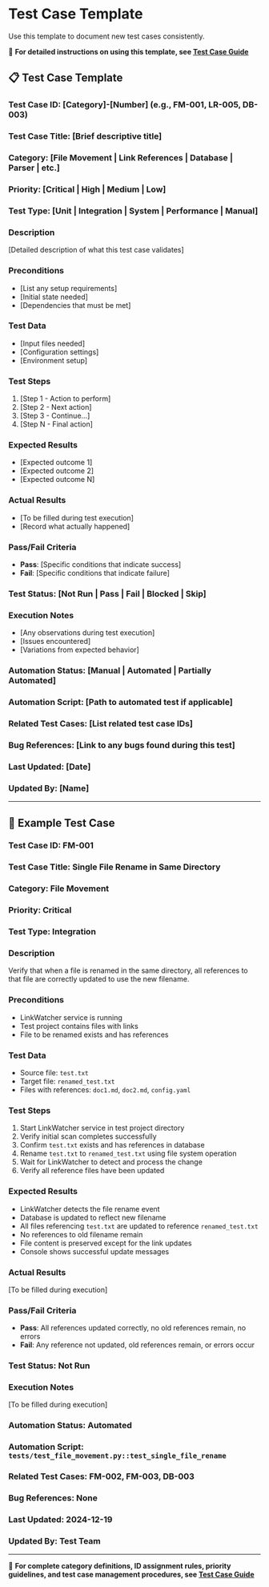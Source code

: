 # Test Case Template

Use this template to document new test cases consistently.

📖 **For detailed instructions on using this template, see [Test Case Guide](../docs/test-case-guide.md)**

## 📋 Test Case Template

### **Test Case ID**: [Category]-[Number] (e.g., FM-001, LR-005, DB-003)

### **Test Case Title**: [Brief descriptive title]

### **Category**: [File Movement | Link References | Database | Parser | etc.]

### **Priority**: [Critical | High | Medium | Low]

### **Test Type**: [Unit | Integration | System | Performance | Manual]

### **Description**
[Detailed description of what this test case validates]

### **Preconditions**
- [List any setup requirements]
- [Initial state needed]
- [Dependencies that must be met]

### **Test Data**
- [Input files needed]
- [Configuration settings]
- [Environment setup]

### **Test Steps**
1. [Step 1 - Action to perform]
2. [Step 2 - Next action]
3. [Step 3 - Continue...]
4. [Step N - Final action]

### **Expected Results**
- [Expected outcome 1]
- [Expected outcome 2]
- [Expected outcome N]

### **Actual Results**
- [To be filled during test execution]
- [Record what actually happened]

### **Pass/Fail Criteria**
- **Pass**: [Specific conditions that indicate success]
- **Fail**: [Specific conditions that indicate failure]

### **Test Status**: [Not Run | Pass | Fail | Blocked | Skip]

### **Execution Notes**
- [Any observations during test execution]
- [Issues encountered]
- [Variations from expected behavior]

### **Automation Status**: [Manual | Automated | Partially Automated]

### **Automation Script**: [Path to automated test if applicable]

### **Related Test Cases**: [List related test case IDs]

### **Bug References**: [Link to any bugs found during this test]

### **Last Updated**: [Date]
### **Updated By**: [Name]

---

## 📝 Example Test Case

### **Test Case ID**: FM-001

### **Test Case Title**: Single File Rename in Same Directory

### **Category**: File Movement

### **Priority**: Critical

### **Test Type**: Integration

### **Description**
Verify that when a file is renamed in the same directory, all references to that file are correctly updated to use the new filename.

### **Preconditions**
- LinkWatcher service is running
- Test project contains files with links
- File to be renamed exists and has references

### **Test Data**
- Source file: `test.txt`
- Target file: `renamed_test.txt`
- Files with references: `doc1.md`, `doc2.md`, `config.yaml`

### **Test Steps**
1. Start LinkWatcher service in test project directory
2. Verify initial scan completes successfully
3. Confirm `test.txt` exists and has references in database
4. Rename `test.txt` to `renamed_test.txt` using file system operation
5. Wait for LinkWatcher to detect and process the change
6. Verify all reference files have been updated

### **Expected Results**
- LinkWatcher detects the file rename event
- Database is updated to reflect new filename
- All files referencing `test.txt` are updated to reference `renamed_test.txt`
- No references to old filename remain
- File content is preserved except for the link updates
- Console shows successful update messages

### **Actual Results**
[To be filled during execution]

### **Pass/Fail Criteria**
- **Pass**: All references updated correctly, no old references remain, no errors
- **Fail**: Any reference not updated, old references remain, or errors occur

### **Test Status**: Not Run

### **Execution Notes**
[To be filled during execution]

### **Automation Status**: Automated

### **Automation Script**: `tests/test_file_movement.py::test_single_file_rename`

### **Related Test Cases**: FM-002, FM-003, DB-003

### **Bug References**: None

### **Last Updated**: 2024-12-19
### **Updated By**: Test Team

---

📖 **For complete category definitions, ID assignment rules, priority guidelines, and test case management procedures, see [Test Case Guide](../docs/test-case-guide.md)**
